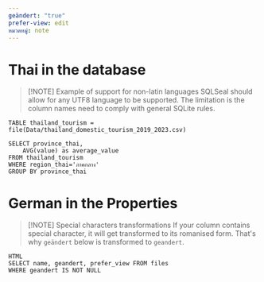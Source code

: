 ```yaml
---
geändert: "true"
prefer-view: edit
หมวดหมู่: note
---
```

# Thai in the database

> [!NOTE] Example of support for non-latin languages
> SQLSeal should allow for any UTF8 language to be supported. The limitation is the column names need to comply with general SQLite rules.


```sqlseal
TABLE thailand_tourism = file(Data/thailand_domestic_tourism_2019_2023.csv)

SELECT province_thai,
	AVG(value) as average_value
FROM thailand_tourism
WHERE region_thai='ภาคกลาง'
GROUP BY province_thai
```


# German in the Properties

> [!NOTE] Special characters transformations
> If your column contains special character, it will get transformed to its romanised form. That's why `geändert` below is transformed to `geandert`.


```sqlseal
HTML
SELECT name, geandert, prefer_view FROM files
WHERE geandert IS NOT NULL
```

